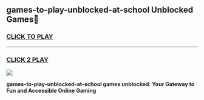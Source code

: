 
## games-to-play-unblocked-at-school Unblocked Games👋
<h3>
<a href="https://news.freeplayer.one?title=games-to-play-unblocked-at-school&ref=16F">CLICK TO PLAY</a></h3>
<hr>

<h3>
<a href="https://news.freeplayer.one?title=games-to-play-unblocked-at-school&ref=16F">CLICK 2 PLAY</a>
  
</h3>

<a href="https://news.freeplayer.one?title=games-to-play-unblocked-at-school&ref=16F/"><img src="https://clearcache.store/games.png"></a>


**games-to-play-unblocked-at-school games unblocked: Your Gateway to Fun and Accessible Online Gaming**
